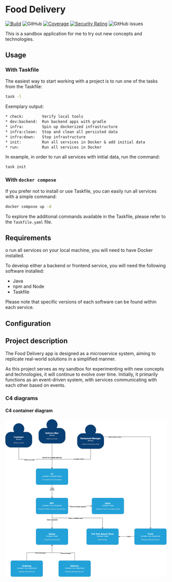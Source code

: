 # Food Delivery
[![Build](https://github.com/wkrzywiec/food-delivery-app/actions/workflows/build.yaml/badge.svg?branch=main)](https://github.com/wkrzywiec/food-delivery-app/actions/workflows/build.yaml) ![GitHub](https://img.shields.io/github/license/wkrzywiec/food-delivery-app) [![Coverage](https://sonarcloud.io/api/project_badges/measure?project=wkrzywiec_food-delivery-app&metric=coverage)](https://sonarcloud.io/summary/new_code?id=wkrzywiec_food-delivery-app) [![Security Rating](https://sonarcloud.io/api/project_badges/measure?project=wkrzywiec_food-delivery-app&metric=security_rating)](https://sonarcloud.io/summary/new_code?id=wkrzywiec_food-delivery-app) ![GitHub issues](https://img.shields.io/github/issues/wkrzywiec/food-delivery-app)

This is a sandbox application for me to try out new concepts and technologies.

## Usage

### With Taskfile
The easiest way to start working with a project is to run one of the tasks from the Taskfile:

```bash
task -l
```

Exemplary output:

```
* check:        Verify local tools
* dev:backend:  Run backend apps with gradle
* infra:        Spin up dockerized infrastructure
* infra:clean:  Stop and clean all persisted data
* infra:down:   Stop infrastructure
* init:         Run all services in Docker & add initial data
* run:          Run all services in Docker
```

In example, in order to run all services with initial data, run the command:

```bash
task init
```

### With `docker compose`

If you prefer not to install or use Taskfile, you can easily run all services with a simple command:
```bash
docker compose up -d
```

To explore the additional commands available in the Taskfile, please refer to the `Taskfile.yaml` file.

## Requirements

o run all services on your local machine, you will need to have Docker installed.

To develop either a backend or frontend service, you will need the following software installed:

* Java
* npm and Node
* Taskfile

Please note that specific versions of each software can be found within each service.

## Configuration

## Project description

The Food Delivery app is designed as a microservice system, aiming to replicate real-world solutions in a simplified manner.

As this project serves as my sandbox for experimenting with new concepts and technologies, it will continue to evolve over time. Initially, it primarily functions as an event-driven system, with services communicating with each other based on events.

### C4 diagrams

#### C4 container diagram

![c4-container](/docs/c4-model-Containers.png)
